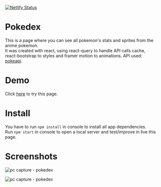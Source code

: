 
[![Netlify Status](https://api.netlify.com/api/v1/badges/1bdf6936-fb52-47ab-a4ed-fa4c8f200d57/deploy-status)](https://app.netlify.com/sites/mipmipp-pokedex/deploys)

# Pokedex

This is a page where you can see all pokemon's stats and sprites from the anime pokemon.  
It was created with react, using react-query to handle API calls cache, react-bootstrap to styles and framer motion to animations.
API used: [pokeapi](https://pokeapi.co/).

# Demo
Click [here](https://mipmipp-pokedex.netlify.app/) to try this page.

# Install
You have to run `npm install` in console to install all app dependencies.  
Run `npm start` in console to open a local server and test/improve in live this page.

# Screenshots
  
![pc capture - pokedex](https://i.ibb.co/vQnzgVH/IMG-20221224-WA0006.jpg)
  
![pc capture - pokedex](https://i.ibb.co/pLTtTZY/Screenshot-20221224-022656-2.png)

